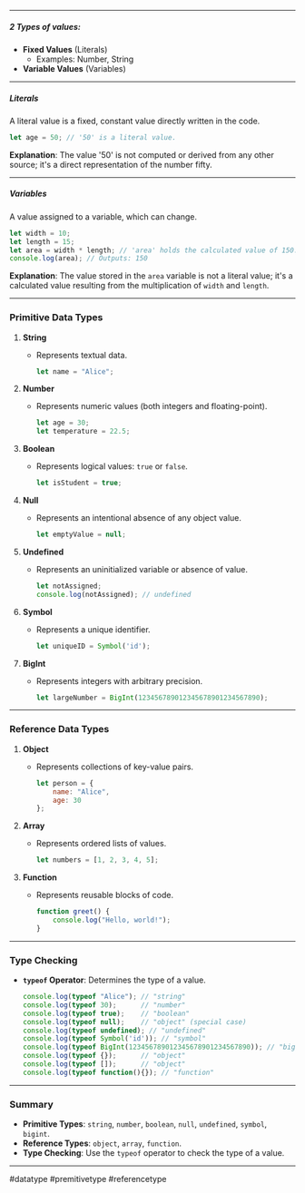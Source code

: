 
---

##### **2 Types of values**:
- **Fixed Values** (Literals)
  - Examples: Number, String
- **Variable Values** (Variables)

---

##### Literals
A literal value is a fixed, constant value directly written in the code.  
```javascript
let age = 50; // '50' is a literal value.
```

**Explanation**: The value '50' is not computed or derived from any other source; it's a direct representation of the number fifty.

---

##### Variables
A value assigned to a variable, which can change.
```javascript
let width = 10; 
let length = 15; 
let area = width * length; // 'area' holds the calculated value of 150.
console.log(area); // Outputs: 150
```

**Explanation**: The value stored in the `area` variable is not a literal value; it's a calculated value resulting from the multiplication of `width` and `length`.

---
### Primitive Data Types
1. **String**
   - Represents textual data.
     ```javascript
     let name = "Alice";
     ```

2. **Number**
   - Represents numeric values (both integers and floating-point).
     ```javascript
     let age = 30;
     let temperature = 22.5;
     ```

3. **Boolean**
   - Represents logical values: `true` or `false`.
     ```javascript
     let isStudent = true;
     ```

4. **Null**
   - Represents an intentional absence of any object value.
     ```javascript
     let emptyValue = null;
     ```

5. **Undefined**
   - Represents an uninitialized variable or absence of value.
     ```javascript
     let notAssigned;
     console.log(notAssigned); // undefined
     ```

6. **Symbol**
   - Represents a unique identifier.
     ```javascript
     let uniqueID = Symbol('id');
     ```

7. **BigInt**
   - Represents integers with arbitrary precision.
     ```javascript
     let largeNumber = BigInt(123456789012345678901234567890);
     ```

---
### Reference Data Types
1. **Object**
   - Represents collections of key-value pairs.
     ```javascript
     let person = {
         name: "Alice",
         age: 30
     };
     ```

2. **Array**
   - Represents ordered lists of values.
     ```javascript
     let numbers = [1, 2, 3, 4, 5];
     ```

3. **Function**
   - Represents reusable blocks of code.
     ```javascript
     function greet() {
         console.log("Hello, world!");
     }
     ```

---
### Type Checking
- **`typeof` Operator**: Determines the type of a value.
    ```javascript
    console.log(typeof "Alice"); // "string"
    console.log(typeof 30);      // "number"
    console.log(typeof true);    // "boolean"
    console.log(typeof null);    // "object" (special case)
    console.log(typeof undefined); // "undefined"
    console.log(typeof Symbol('id')); // "symbol"
    console.log(typeof BigInt(123456789012345678901234567890)); // "bigint"
    console.log(typeof {});      // "object"
    console.log(typeof []);      // "object"
    console.log(typeof function(){}); // "function"
    ```

---
### Summary
- **Primitive Types**: `string`, `number`, `boolean`, `null`, `undefined`, `symbol`, `bigint`.
- **Reference Types**: `object`, `array`, `function`.
- **Type Checking**: Use the `typeof` operator to check the type of a value.

---


#datatype #premitivetype #referencetype 
